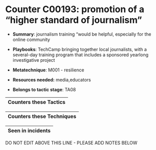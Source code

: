 # Counter C00193: promotion of a “higher standard of journalism”

* **Summary**: journalism training “would be helpful, especially for the online community

* **Playbooks**: TechCamp bringing together local journalists, with a several-day training program that includes a sponsored yearlong investigative project

* **Metatechnique**: M001 - resilience

* **Resources needed:** media,educators

* **Belongs to tactic stage**: TA08


| Counters these Tactics |
| ---------------------- |



| Counters these Techniques |
| ------------------------- |



| Seen in incidents |
| ----------------- |


DO NOT EDIT ABOVE THIS LINE - PLEASE ADD NOTES BELOW